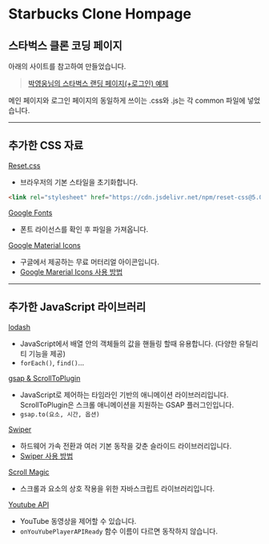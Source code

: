 # Starbucks Clone Hompage 
## 스타벅스 클론 코딩 페이지

아래의 사이트를 참고하여 만들었습니다.  
> [박영웅님의 스타벅스 랜딩 페이지(+로그인) 예제](https://github.com/ParkYoungWoong/starbucks-vanilla-app)

메인 페이지와 로그인 페이지의 동일하게 쓰이는 .css와 .js는 각 common 파일에 넣었습니다. 
***

추가한 CSS 자료
---
[Reset.css](https://fonts.google.com/)
  - 브라우저의 기본 스타일을 초기화합니다.
  ```html
  <link rel="stylesheet" href="https://cdn.jsdelivr.net/npm/reset-css@5.0.1/reset.min.css" />
  ```
[Google Fonts](https://fonts.google.com/) 
  - 폰트 라이선스를 확인 후 파일을 가져옵니다.

[Google Material Icons](https://fonts.google.com/icons?selected=Material+Icons)
  - 구글에서 제공하는 무료 머터리얼 아이콘입니다.
  - [Google Marerial Icons 사용 방법](https://material.io/develop/web/getting-started)
***
추가한 JavaScript 라이브러리
---
[lodash](https://cdnjs.com/libraries/lodash.js)
  - JavaScript에서 배열 안의 객체들의 값을 핸들링 할때 유용합니다. (다양한 유틸리티 기능을 제공)
  - `forEach()`, `find()`...

[gsap & ScrollToPlugin](https://cdnjs.com/libraries/gsap) 
  - JavaScript로 제어하는 타임라인 기반의 애니메이션 라이브러리입니다. ScrollToPlugin은 스크롤 애니메이션을 지원하는 GSAP 플러그인입니다.
  - `gsap.to(요소, 시간, 옵션)`

[Swiper](https://swiperjs.com/)
  - 하드웨어 가속 전환과 여러 기본 동작을 갖춘 슬라이드 라이브러리입니다. 
  - [Swiper 사용 방법](https://swiperjs.com/get-started)

[Scroll Magic](http://scrollmagic.io/docs/)
  - 스크롤과 요소의 상호 작용을 위한 자바스크립트 라이브러리입니다.

[Youtube API](https://developers.google.com/youtube/iframe_api_reference?hl=ko) 
  -  YouTube 동영상을 제어할 수 있습니다.
  - `onYouYubePlayerAPIReady` 함수 이름이 다르면 동작하지 않습니다.
